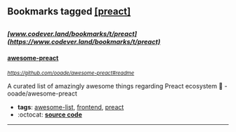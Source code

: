 ## Bookmarks tagged [[preact]](https://www.codever.land/search?q=[preact])

_<sup><sup>[www.codever.land/bookmarks/t/preact](https://www.codever.land/bookmarks/t/preact)</sup></sup>_
---
#### [awesome-preact](https://github.com/ooade/awesome-preact#readme)
_<sup>https://github.com/ooade/awesome-preact#readme</sup>_

A curated list of amazingly awesome things regarding Preact ecosystem :star2: - ooade/awesome-preact
* **tags**: [awesome-list](../tagged/awesome-list.md), [frontend](../tagged/frontend.md), [preact](../tagged/preact.md)
* :octocat: **[source code](https://github.com/ooade/awesome-preact#readme)**
---
